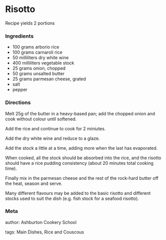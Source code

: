 # Risotto

Recipe yields 2 portions 

### Ingredients
 * 100 grams arborio rice
 * 100 grams carnaroli rice
 * 50 milliliters dry white wine
 * 400 milliliters vegetable stock
 * 25 grams onion, chopped
 * 50 grams unsalted butter
 * 25 grams parmesan cheese, grated
 * salt
 * pepper

### Directions

Melt 25g of the butter in a heavy-based pan; add the chopped onion and cook without colour until softened.

Add the rice and continue to cook for 2 miniutes.

Add the dry white wine and reduce to a glaze.

Add the stock a little at a time, adding more when the last has evaporated. 

When cooked, all the stock should be absorbed into the rice, and the risotto should have a rice pudding consistency (about 20 minutes total cooking time).

Finally mix in the parmesan cheese and the rest of the rock-hard butter off the heat, season and serve.

Many different flavours may be added to the basic risotto and different stocks used to suit the dish (e.g. fish stock for a seafood risotto).

### Meta
author: Ashburton Cookery School

tags: Main Dishes, Rice and Couscous

